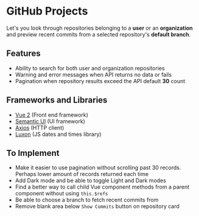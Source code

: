 # GitHub Projects

Let's you look through repositories belonging to a **user** or an **organization** and preview recent commits from a selected repository's **default branch**.

## Features

- Ability to search for both user and organization repositories
- Warning and error messages when API returns no data or fails
- Pagination when repository results exceed the API default **30** count

## Frameworks and Libraries
- [Vue 2](https://v2.vuejs.org/) (Front end framework)
- [Semantic UI](https://semantic-ui.com/) (UI framework)
- [Axios](https://axios-http.com/) (HTTP client)
- [Luxon](https://moment.github.io/luxon/#/) (JS dates and times library)

## To Implement

- Make it easier to use pagination without scrolling past 30 records. Perhaps lower amount of records returned each time
- Add Dark mode and be able to toggle Light and Dark modes
- Find a better way to call child Vue component methods from a parent component without using `this.$refs`
- Be able to choose a branch to fetch recent commits from
- Remove blank area below `Show Commits` button on repository card